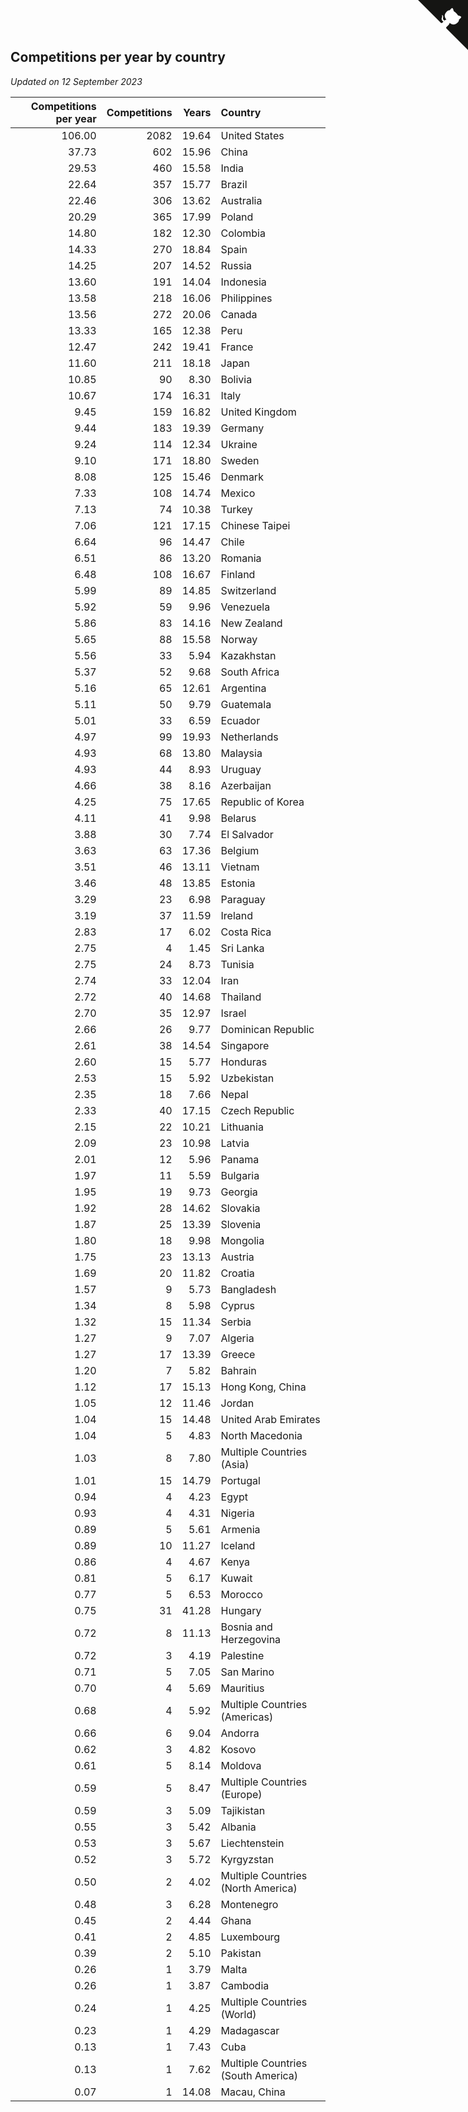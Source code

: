 ## Competitions per year by country

*Updated on 12 September 2023*

| Competitions per year | Competitions | Years | Country |
| ---: | ---: | ---: | :--- |
| 106.00 | 2082 | 19.64 | United States |
| 37.73 | 602 | 15.96 | China |
| 29.53 | 460 | 15.58 | India |
| 22.64 | 357 | 15.77 | Brazil |
| 22.46 | 306 | 13.62 | Australia |
| 20.29 | 365 | 17.99 | Poland |
| 14.80 | 182 | 12.30 | Colombia |
| 14.33 | 270 | 18.84 | Spain |
| 14.25 | 207 | 14.52 | Russia |
| 13.60 | 191 | 14.04 | Indonesia |
| 13.58 | 218 | 16.06 | Philippines |
| 13.56 | 272 | 20.06 | Canada |
| 13.33 | 165 | 12.38 | Peru |
| 12.47 | 242 | 19.41 | France |
| 11.60 | 211 | 18.18 | Japan |
| 10.85 | 90 | 8.30 | Bolivia |
| 10.67 | 174 | 16.31 | Italy |
| 9.45 | 159 | 16.82 | United Kingdom |
| 9.44 | 183 | 19.39 | Germany |
| 9.24 | 114 | 12.34 | Ukraine |
| 9.10 | 171 | 18.80 | Sweden |
| 8.08 | 125 | 15.46 | Denmark |
| 7.33 | 108 | 14.74 | Mexico |
| 7.13 | 74 | 10.38 | Turkey |
| 7.06 | 121 | 17.15 | Chinese Taipei |
| 6.64 | 96 | 14.47 | Chile |
| 6.51 | 86 | 13.20 | Romania |
| 6.48 | 108 | 16.67 | Finland |
| 5.99 | 89 | 14.85 | Switzerland |
| 5.92 | 59 | 9.96 | Venezuela |
| 5.86 | 83 | 14.16 | New Zealand |
| 5.65 | 88 | 15.58 | Norway |
| 5.56 | 33 | 5.94 | Kazakhstan |
| 5.37 | 52 | 9.68 | South Africa |
| 5.16 | 65 | 12.61 | Argentina |
| 5.11 | 50 | 9.79 | Guatemala |
| 5.01 | 33 | 6.59 | Ecuador |
| 4.97 | 99 | 19.93 | Netherlands |
| 4.93 | 68 | 13.80 | Malaysia |
| 4.93 | 44 | 8.93 | Uruguay |
| 4.66 | 38 | 8.16 | Azerbaijan |
| 4.25 | 75 | 17.65 | Republic of Korea |
| 4.11 | 41 | 9.98 | Belarus |
| 3.88 | 30 | 7.74 | El Salvador |
| 3.63 | 63 | 17.36 | Belgium |
| 3.51 | 46 | 13.11 | Vietnam |
| 3.46 | 48 | 13.85 | Estonia |
| 3.29 | 23 | 6.98 | Paraguay |
| 3.19 | 37 | 11.59 | Ireland |
| 2.83 | 17 | 6.02 | Costa Rica |
| 2.75 | 4 | 1.45 | Sri Lanka |
| 2.75 | 24 | 8.73 | Tunisia |
| 2.74 | 33 | 12.04 | Iran |
| 2.72 | 40 | 14.68 | Thailand |
| 2.70 | 35 | 12.97 | Israel |
| 2.66 | 26 | 9.77 | Dominican Republic |
| 2.61 | 38 | 14.54 | Singapore |
| 2.60 | 15 | 5.77 | Honduras |
| 2.53 | 15 | 5.92 | Uzbekistan |
| 2.35 | 18 | 7.66 | Nepal |
| 2.33 | 40 | 17.15 | Czech Republic |
| 2.15 | 22 | 10.21 | Lithuania |
| 2.09 | 23 | 10.98 | Latvia |
| 2.01 | 12 | 5.96 | Panama |
| 1.97 | 11 | 5.59 | Bulgaria |
| 1.95 | 19 | 9.73 | Georgia |
| 1.92 | 28 | 14.62 | Slovakia |
| 1.87 | 25 | 13.39 | Slovenia |
| 1.80 | 18 | 9.98 | Mongolia |
| 1.75 | 23 | 13.13 | Austria |
| 1.69 | 20 | 11.82 | Croatia |
| 1.57 | 9 | 5.73 | Bangladesh |
| 1.34 | 8 | 5.98 | Cyprus |
| 1.32 | 15 | 11.34 | Serbia |
| 1.27 | 9 | 7.07 | Algeria |
| 1.27 | 17 | 13.39 | Greece |
| 1.20 | 7 | 5.82 | Bahrain |
| 1.12 | 17 | 15.13 | Hong Kong, China |
| 1.05 | 12 | 11.46 | Jordan |
| 1.04 | 15 | 14.48 | United Arab Emirates |
| 1.04 | 5 | 4.83 | North Macedonia |
| 1.03 | 8 | 7.80 | Multiple Countries (Asia) |
| 1.01 | 15 | 14.79 | Portugal |
| 0.94 | 4 | 4.23 | Egypt |
| 0.93 | 4 | 4.31 | Nigeria |
| 0.89 | 5 | 5.61 | Armenia |
| 0.89 | 10 | 11.27 | Iceland |
| 0.86 | 4 | 4.67 | Kenya |
| 0.81 | 5 | 6.17 | Kuwait |
| 0.77 | 5 | 6.53 | Morocco |
| 0.75 | 31 | 41.28 | Hungary |
| 0.72 | 8 | 11.13 | Bosnia and Herzegovina |
| 0.72 | 3 | 4.19 | Palestine |
| 0.71 | 5 | 7.05 | San Marino |
| 0.70 | 4 | 5.69 | Mauritius |
| 0.68 | 4 | 5.92 | Multiple Countries (Americas) |
| 0.66 | 6 | 9.04 | Andorra |
| 0.62 | 3 | 4.82 | Kosovo |
| 0.61 | 5 | 8.14 | Moldova |
| 0.59 | 5 | 8.47 | Multiple Countries (Europe) |
| 0.59 | 3 | 5.09 | Tajikistan |
| 0.55 | 3 | 5.42 | Albania |
| 0.53 | 3 | 5.67 | Liechtenstein |
| 0.52 | 3 | 5.72 | Kyrgyzstan |
| 0.50 | 2 | 4.02 | Multiple Countries (North America) |
| 0.48 | 3 | 6.28 | Montenegro |
| 0.45 | 2 | 4.44 | Ghana |
| 0.41 | 2 | 4.85 | Luxembourg |
| 0.39 | 2 | 5.10 | Pakistan |
| 0.26 | 1 | 3.79 | Malta |
| 0.26 | 1 | 3.87 | Cambodia |
| 0.24 | 1 | 4.25 | Multiple Countries (World) |
| 0.23 | 1 | 4.29 | Madagascar |
| 0.13 | 1 | 7.43 | Cuba |
| 0.13 | 1 | 7.62 | Multiple Countries (South America) |
| 0.07 | 1 | 14.08 | Macau, China |


<a href="https://github.com/jonatanklosko/wca_statistics" class="github-corner" aria-label="View source on Github"><svg width="80" height="80" viewBox="0 0 250 250" style="fill:#151513; color:#fff; position: absolute; top: 0; border: 0; right: 0;" aria-hidden="true"><path d="M0,0 L115,115 L130,115 L142,142 L250,250 L250,0 Z"></path><path d="M128.3,109.0 C113.8,99.7 119.0,89.6 119.0,89.6 C122.0,82.7 120.5,78.6 120.5,78.6 C119.2,72.0 123.4,76.3 123.4,76.3 C127.3,80.9 125.5,87.3 125.5,87.3 C122.9,97.6 130.6,101.9 134.4,103.2" fill="currentColor" style="transform-origin: 130px 106px;" class="octo-arm"></path><path d="M115.0,115.0 C114.9,115.1 118.7,116.5 119.8,115.4 L133.7,101.6 C136.9,99.2 139.9,98.4 142.2,98.6 C133.8,88.0 127.5,74.4 143.8,58.0 C148.5,53.4 154.0,51.2 159.7,51.0 C160.3,49.4 163.2,43.6 171.4,40.1 C171.4,40.1 176.1,42.5 178.8,56.2 C183.1,58.6 187.2,61.8 190.9,65.4 C194.5,69.0 197.7,73.2 200.1,77.6 C213.8,80.2 216.3,84.9 216.3,84.9 C212.7,93.1 206.9,96.0 205.4,96.6 C205.1,102.4 203.0,107.8 198.3,112.5 C181.9,128.9 168.3,122.5 157.7,114.1 C157.9,116.9 156.7,120.9 152.7,124.9 L141.0,136.5 C139.8,137.7 141.6,141.9 141.8,141.8 Z" fill="currentColor" class="octo-body"></path></svg></a><style>.github-corner:hover .octo-arm{animation:octocat-wave 560ms ease-in-out}@keyframes octocat-wave{0%,100%{transform:rotate(0)}20%,60%{transform:rotate(-25deg)}40%,80%{transform:rotate(10deg)}}@media (max-width:500px){.github-corner:hover .octo-arm{animation:none}.github-corner .octo-arm{animation:octocat-wave 560ms ease-in-out}}</style>

